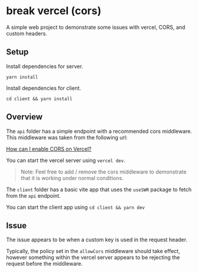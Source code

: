 # break vercel (cors)

A simple web project to demonstrate some issues with vercel, CORS, and custom headers.

## Setup

Install dependencies for server.

`yarn install`

Install dependencies for client.

`cd client && yarn install`

## Overview

The `api` folder has a simple endpoint with a recommended cors middleware. This middleware was taken from the following url:

[How can I enable CORS on Vercel?](https://vercel.com/guides/how-to-enable-cors)

You can start the vercel server using `vercel dev`.

> Note: Feel free to add / remove the cors middleware to demonstrate that it is working under normal conditions.

The `client` folder has a basic vite app that uses the `useSWR` package to fetch from the `api` endpoint.

You can start the client app using `cd client && yarn dev`

## Issue

The issue appears to be when a custom key is used in the request header.

Typically, the policy set in the `allowCors` middleware should take effect, however something within the vercel server appears to be rejecting the request before the middleware.

